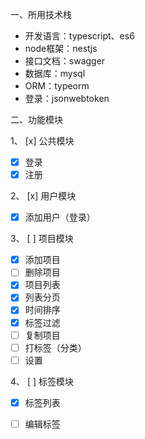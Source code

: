 一、所用技术栈
- 开发语言：typescript、es6
- node框架：nestjs
- 接口文档：swagger
- 数据库：mysql
- ORM：typeorm
- 登录：jsonwebtoken

二、功能模块

1、 [x] 公共模块
 - [x] 登录
 - [x] 注册

2、 [x] 用户模块
 - [x] 添加用户（登录）

3、 [ ] 项目模块
 - [x] 添加项目
 - [ ] 删除项目
 - [x] 项目列表
  - [x] 列表分页
  - [x] 时间排序
  - [x] 标签过滤
 - [ ] 复制项目
 - [ ] 打标签（分类）
 - [ ] 设置

 4、 [ ] 标签模块
  - [x] 标签列表
  - [ ] 编辑标签



